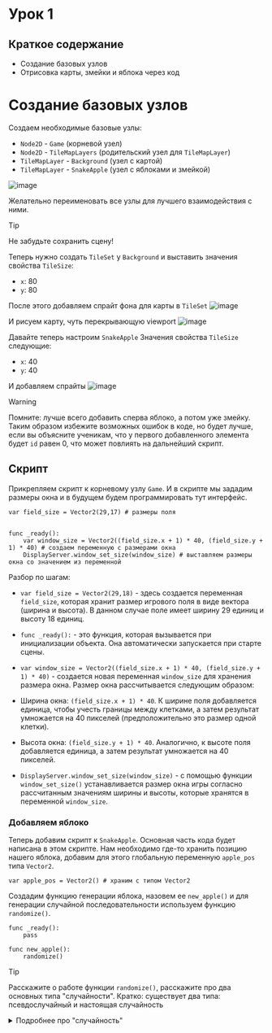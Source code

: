 # Урок 1 

## Краткое содержание 
- Создание базовых узлов
- Отрисовка карты, змейки и яблока через код


# Создание базовых узлов

Создаем необходимые базовые узлы:
- `Node2D` - `Game` (корневой узел)
- `Node2D` - `TileMapLayers` (родительский узел для `TileMapLayer`)
- `TileMapLayer` - `Background` (узел с картой)
- `TileMapLayer` - `SnakeApple` (узел с яблоками и змейкой) 

![image](https://github.com/user-attachments/assets/0d55655c-cd0e-432c-b300-57fc6625019e)

Желательно переименовать все узлы для лучшего взаимодействия с ними.

>[!Tip]
>Не забудьте сохранить сцену!

Теперь нужно создать `TileSet` у `Background` и выставить значения свойства `TileSize`:
- `x`: 80
- `y`: 80

После этого добавляем спрайт фона для карты в `TileSet`
![image](https://github.com/user-attachments/assets/e7eb82b1-936a-408d-be8b-daaa236ecaad)

И рисуем карту, чуть перекрывающую viewport
![image](https://github.com/user-attachments/assets/11acdc46-bc28-401f-9688-9fdbd3709569)

Давайте теперь настроим `SnakeApple`
Значения свойства `TileSize` следующие:
- `x`: 40
- `y`: 40

И добавляем спрайты
![image](https://github.com/user-attachments/assets/f50440ce-cc5c-4568-9cd2-ba6b0b3d99ad)

>[!Warning]
>Помните: лучше всего добавить сперва яблоко, а потом уже змейку. Таким образом избежите возможных ошибок в коде, но будет лучше, если вы объясните ученикам, что у первого добавленного элемента будет `id` равен 0, что может повлиять на дальнейший скрипт. 

## Скрипт

Прикрепляем скрипт к корневому узлу `Game`.
И в скрипте мы зададим размеры окна и в будущем будем программировать тут интерфейс.

```gdscript
var field_size = Vector2(29,17) # размеры поля


func _ready():
	var window_size = Vector2((field_size.x + 1) * 40, (field_size.y + 1) * 40) # создаем переменную с размерами окна
	DisplayServer.window_set_size(window_size) # выставляем размеры окна со значением из переменной
```

Разбор по шагам:
- `var field_size = Vector2(29,18)` - здесь создается переменная `field_size`, которая хранит размер игрового поля в виде вектора (ширина и высота). В данном случае поле имеет ширину 29 единиц и высоту 18 единиц.
- `func _ready():` - это функция, которая вызывается при инициализации объекта. Она автоматически запускается при старте сцены.
- `var window_size = Vector2((field_size.x + 1) * 40, (field_size.y + 1) * 40)` - создается новая переменная `window_size` для хранения размера окна. Размер окна рассчитывается следующим образом:
- Ширина окна: `(field_size.x + 1) * 40`. К ширине поля добавляется единица, чтобы учесть границы между клетками, а затем результат умножается на 40 пикселей (предположительно это размер одной клетки).
- Высота окна: `(field_size.y + 1) * 40`. Аналогично, к высоте поля добавляется единица, а затем результат умножается на 40 пикселей.

- `DisplayServer.window_set_size(window_size)` - с помощью функции `window_set_size()` устанавливается размер окна игры согласно рассчитанным значениям ширины и высоты, которые хранятся в переменной `window_size`.

### Добавляем яблоко
Теперь добавим скрипт к `SnakeApple`. Основная часть кода будет написана в этом скрипте.
Нам необходимо где-то хранить позицию нашего яблока, добавим для этого глобальную переменную `apple_pos` типа `Vector2`.

```gdscript
var apple_pos = Vector2() # храним с типом Vector2
```

Создадим функцию генерации яблока, назовем ее `new_apple()` и для генерации случайной последовательности используем функцию `randomize()`.

```gdscript
func _ready():
	pass

func new_apple():
	randomize()
```

>[!Tip]
>Расскажите о работе функции `randomize()`, расскажите про два основных типа "случайности".
>Кратко: существует два типа: псевдослучайный и настоящая случайность

<details>
<summary>Подробнее про "случайность"</summary>
	
- `Псевдослучайные числа`- большинство языков программирования предоставляют генераторы псевдослучайных чисел. Эти числа генерируются алгоритмами, которые создают последовательность чисел, кажущихся случайными, но на самом деле они детерминированы. То есть если вы запустите программу дважды с одним и тем же начальным состоянием генератора (например, с одинаковым `seed'ом`), то получите одну и ту же последовательность чисел.

```python
import random

random.seed(42)  # Устанавливаем фиксированное семя для воспроизводимости
print(random.randint(0, 100))  # Генерируем целое число от 0 до 100
```

`Настоящие случайные числа`- настоящая случайность может быть получена только из внешних источников, таких как физические процессы, например, радиоактивный распад, шумовой сигнал или даже движение мыши пользователя. Такие источники обеспечивают непредсказуемую последовательность чисел, которую невозможно воспроизвести.

Для получения настоящих случайных чисел используются специальные аппаратные устройства или внешние сервисы, такие как:

- Аппаратные генераторы случайных чисел (HWRNG), встроенные в некоторые процессоры или отдельные устройства.
- Онлайн-сервисы, предоставляющие настоящие случайные данные, такие как Random.org.
</details>
